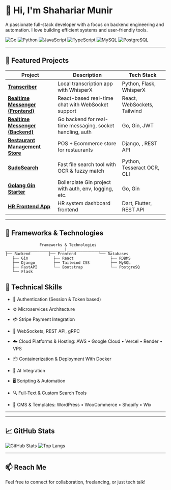 # 👋 Hi, I'm Shahariar Munir

A passionate full-stack developer with a focus on backend engineering and automation. I love building efficient systems and user-friendly tools.

![Go](https://img.shields.io/badge/-Go-00ADD8?style=flat&logo=go&logoColor=white)
![Python](https://img.shields.io/badge/-Python-3776AB?style=flat&logo=python&logoColor=white)
![JavaScript](https://img.shields.io/badge/-JavaScript-F7DF1E?style=flat&logo=javascript&logoColor=black)
![TypeScript](https://img.shields.io/badge/-TypeScript-3178C6?style=flat&logo=typescript&logoColor=white)
![MySQL](https://img.shields.io/badge/-MySQL-4479A1?style=flat&logo=mysql&logoColor=white)
![PostgreSQL](https://img.shields.io/badge/-PostgreSQL-4169E1?style=flat&logo=postgresql&logoColor=white)

---

## 📂 Featured Projects

| Project | Description | Tech Stack |
|--------|-------------|------------|
| [**Transcriber**](https://github.com/skssmd/transcriber) | Local transcription app with WhisperX  | Python, Flask, WhisperX |
| [**Realtime Messenger (Frontend)**](https://github.com/skssmd/Realtime-Messenger) | React-based real-time chat with WebSocket support | React, WebSockets, Tailwind |
| [**Realtime Messenger (Backend)**](https://github.com/skssmd/Realtime-Messanger-Backend) | Go backend for real-time messaging, socket handling, auth | Go, Gin, JWT |
| [**Restaurant Management Store**](https://github.com/skssmd/Restaurant-Management-and-Ecommerce-Store) | POS + Ecommerce store for restaurants | Django, , REST API |
| [**SudoSearch**](https://github.com/skssmd/sudosearch) | Fast file search tool with OCR & fuzzy match | Python, Tesseract OCR, CLI |
| [**Golang Gin Starter**](https://github.com/skssmd/golang-gin_starter) | Boilerplate Gin project with auth, env, logging, etc. | Go, Gin |
| [**HR Frontend App**](https://github.com/skssmd/Hr-Solution-App-Frontend-) | HR system dashboard frontend | Dart, Flutter, REST API |


---

## 🚀 Frameworks & Technologies

```text
               Frameworks & Technologies
__________________________|____________________
├── Backend        ├── Frontend          └── Databases
   ├── Gin           ├── React                ├── RDBMS
   ├── Django        ├── Tailwind CSS         ├── MySQL
   ├── FastAPI       └── Bootstrap            └── PostgreSQ           
   └── Flask
```

## 🧩 Technical Skills
<!-- Section title for all technical capabilities -->

- 🔐 Authentication (Session & Token based)  
<!-- Skills related to user login/session management using cookies, JWT, OAuth etc. -->

- ⚙️ Microservices Architecture  
<!-- Experience in breaking down systems into microservices for scalability and maintainability -->

- 💳 Stripe Payment Integration  
<!-- Integrating Stripe for handling online payments, subscriptions, and invoicing -->

- 🔌 WebSockets, REST API, gRPC  
<!-- Real-time and standard communication protocols used to build APIs and services -->
- ☁️ Cloud Platforms & Hosting: AWS • Google Cloud • Vercel • Render • VPS  
<!-- Familiarity with deploying and managing services across major cloud and hosting providers -->
- 📦 Containerization & Deployment With Docker 
<!-- Using tools like Docker, Kubernetes for packaging and deploying applications -->

- 🤖 AI Integration  
<!-- Connecting applications with AI tools or models like OpenAI, HuggingFace, etc. -->



- 🖥️ Scripting & Automation  
<!-- Writing scripts to automate tasks using Python, Bash, or other scripting languages -->





- 🔍 Full-Text & Custom Search Tools  
<!-- Implementing advanced search features, possibly using tools like Elasticsearch, Bleve, etc. -->

- 🛒 CMS & Templates: WordPress • WooCommerce • Shopify • Wix  
<!-- Working with content management systems and e-commerce platforms -->

---
<!-- Section divider -->
---

## 📈 GitHub Stats

![GitHub Stats](https://github-readme-stats.vercel.app/api?username=skssmd&show_icons=true&theme=tokyonight)
![Top Langs](https://github-readme-stats.vercel.app/api/top-langs/?username=skssmd&layout=compact&theme=tokyonight)

---

## 📫 Reach Me

Feel free to connect for collaboration, freelancing, or just tech talk!
